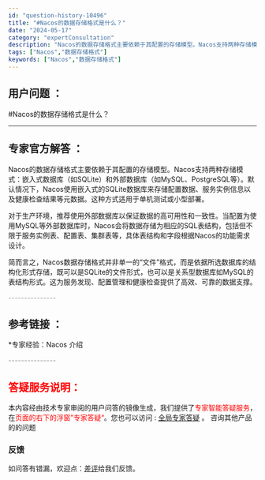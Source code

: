 ```yaml
---
id: "question-history-10496"
title: "#Nacos的数据存储格式是什么？"
date: "2024-05-17"
category: "expertConsultation"
description: "Nacos的数据存储格式主要依赖于其配置的存储模型。Nacos支持两种存储模式：嵌入式数据库（如SQLite）和外部数据库（如MySQL、PostgreSQL等）。默认情况下，Nacos使用嵌入式的SQLite数据库来存储配置数据、服务实例信息以及健康检查结果等元数据。这种方式适用于单机测试或小型部"
tags: ["Nacos","数据存储格式"]
keywords: ["Nacos","数据存储格式"]
---
```


## 用户问题 ： 
 #Nacos的数据存储格式是什么？  

---------------
## 专家官方解答 ：

Nacos的数据存储格式主要依赖于其配置的存储模型。Nacos支持两种存储模式：嵌入式数据库（如SQLite）和外部数据库（如MySQL、PostgreSQL等）。默认情况下，Nacos使用嵌入式的SQLite数据库来存储配置数据、服务实例信息以及健康检查结果等元数据。这种方式适用于单机测试或小型部署。

对于生产环境，推荐使用外部数据库以保证数据的高可用性和一致性。当配置为使用MySQL等外部数据库时，Nacos会将数据存储为相应的SQL表结构，包括但不限于服务实例表、配置表、集群表等，具体表结构和字段根据Nacos的功能需求设计。

简而言之，Nacos数据存储格式并非单一的“文件”格式，而是依据所选数据库的结构化形式存储，既可以是SQLite的文件形式，也可以是关系型数据库如MySQL的表结构形式。这为服务发现、配置管理和健康检查提供了高效、可靠的数据支撑。


<font color="#949494">---------------</font> 


## 参考链接 ：

*专家经验：Nacos 介绍 


 <font color="#949494">---------------</font> 
 


## <font color="#FF0000">答疑服务说明：</font> 

本内容经由技术专家审阅的用户问答的镜像生成，我们提供了<font color="#FF0000">专家智能答疑服务</font>，在<font color="#FF0000">页面的右下的浮窗”专家答疑“</font>。您也可以访问 : [全局专家答疑](https://answer.opensource.alibaba.com/docs/intro) 。 咨询其他产品的的问题

### 反馈
如问答有错漏，欢迎点：[差评](https://ai.nacos.io/user/feedbackByEnhancerGradePOJOID?enhancerGradePOJOId=13693)给我们反馈。
